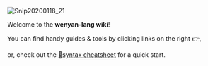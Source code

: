 ![Snip20200118_21](https://user-images.githubusercontent.com/7929704/72659293-8c947b80-398b-11ea-8c7c-0e21972e5106.png)

Welcome to the **wenyan-lang wiki**!

You can find handy guides & tools by clicking links on the right 👉,

or, check out the [📃syntax cheatsheet](https://github.com/wenyan-lang/wenyan/wiki/Syntax-Cheatsheet) for a quick start.